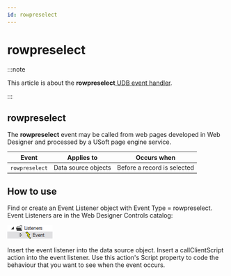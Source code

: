 ```yaml
---
id: rowpreselect
---
```


# rowpreselect




:::note

This article is about the **rowpreselect**[ UDB event handler](/docs/Web_and_app_UIs/UDB_Events).

:::

## **rowpreselect**

The **rowpreselect** event may be called from web pages developed in Web Designer and processed by a USoft page engine service.

|**Event**|**Applies to**|**Occurs when**|
|--------|--------|--------|
|`rowpreselect`|Data source objects|Before a record is selected|



## How to use

Find or create an Event Listener object with Event Type = rowpreselect. Event Listeners are in the Web Designer Controls catalog:

![](./assets/ff8672be-ff07-426e-ba7e-0ecf37444b63.png)

Insert the event listener into the data source object. Insert a callClientScript action into the event listener. Use this action's Script property to code the behaviour that you want to see when the event occurs.